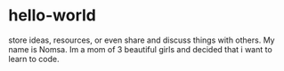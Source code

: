 # hello-world
store ideas, resources, or even share and discuss things with others.
My name is Nomsa. Im a mom of 3 beautiful girls and decided that i want to learn to code.
